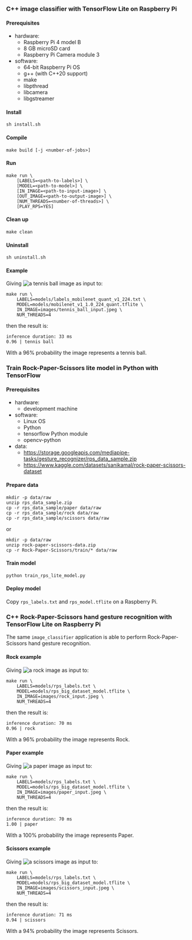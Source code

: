 ### C++ image classifier with TensorFlow Lite on Raspberry Pi

#### Prerequisites
* hardware:
    * Raspberry Pi 4 model B
    * 8 GB microSD card
    * Raspberry Pi Camera module 3
* software:
    * 64-bit Raspberry Pi OS
    * g++ (with C++20 support)
    * make
    * libpthread
    * libcamera
    * libgstreamer

#### Install
    sh install.sh

#### Compile
    make build [-j <number-of-jobs>]

#### Run
    make run \
        [LABELS=<path-to-labels>] \
        [MODEL=<path-to-model>] \
        [IN_IMAGE=<path-to-input-image>] \
        [OUT_IMAGE=<path-to-output-image>] \
        [NUM_THREADS=<number-of-threads>] \
        [PLAY_RPS=YES]

#### Clean up
    make clean

#### Uninstall
    sh uninstall.sh

#### Example
Giving ![a tennis ball image](images/tennis_ball_input.jpeg) as input to:

    make run \
        LABELS=models/labels_mobilenet_quant_v1_224.txt \
        MODEL=models/mobilenet_v1_1.0_224_quant.tflite \
        IN_IMAGE=images/tennis_ball_input.jpeg \
        NUM_THREADS=4

then the result is:

    inference duration: 33 ms
    0.96 | tennis ball

With a 96% probability the image represents a tennis ball.

### Train Rock-Paper-Scissors lite model in Python with TensorFlow

#### Prerequisites
* hardware:
    * development machine
* software:
    * Linux OS
    * Python
    * tensorflow Python module
    * opencv-python
* data:
    * https://storage.googleapis.com/mediapipe-tasks/gesture_recognizer/rps_data_sample.zip
    * https://www.kaggle.com/datasets/sanikamal/rock-paper-scissors-dataset

#### Prepare data
    mkdir -p data/raw
    unzip rps_data_sample.zip
    cp -r rps_data_sample/paper data/raw
    cp -r rps_data_sample/rock data/raw
    cp -r rps_data_sample/scissors data/raw

or

    mkdir -p data/raw
    unzip rock-paper-scissors-data.zip
    cp -r Rock-Paper-Scissors/train/* data/raw

#### Train model
    python train_rps_lite_model.py

#### Deploy model
Copy `rps_labels.txt` and `rps_model.tflite` on a Raspberry Pi.

### C++ Rock-Paper-Scissors hand gesture recognition with TensorFlow Lite on Raspberry Pi

The same `image_classifier` application is able to perform Rock-Paper-Scissors hand gesture recognition.

#### Rock example
Giving ![a rock image](images/rock_input.jpeg) as input to:

    make run \
        LABELS=models/rps_labels.txt \
        MODEL=models/rps_big_dataset_model.tflite \
        IN_IMAGE=images/rock_input.jpeg \
        NUM_THREADS=4

then the result is:

    inference duration: 70 ms
    0.96 | rock

With a 96% probability the image represents Rock.

#### Paper example
Giving ![a paper image](images/paper_input.jpeg) as input to:

    make run \
        LABELS=models/rps_labels.txt \
        MODEL=models/rps_big_dataset_model.tflite \
        IN_IMAGE=images/paper_input.jpeg \
        NUM_THREADS=4

then the result is:

    inference duration: 70 ms
    1.00 | paper

With a 100% probability the image represents Paper.

#### Scissors example
Giving ![a scissors image](images/scissors_input.jpeg) as input to:

    make run \
        LABELS=models/rps_labels.txt \
        MODEL=models/rps_big_dataset_model.tflite \
        IN_IMAGE=images/scissors_input.jpeg \
        NUM_THREADS=4

then the result is:

    inference duration: 71 ms
    0.94 | scissors

With a 94% probability the image represents Scissors.

